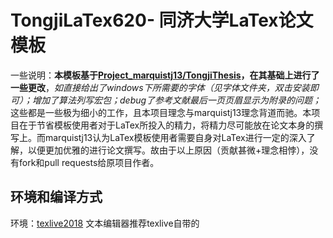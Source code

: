 # TongjiLaTex620- 同济大学LaTex论文模板
一些说明：**本模板基于[Project_marquistj13/TongjiThesis](https://github.com/marquistj13/TongjiThesis)，在其基础上进行了一些更改**，*如直接给出了windows下所需要的字体（见字体文件夹，双击安装即可）；增加了算法列写宏包；debug了参考文献最后一页页眉显示为附录的问题；* 这些都是一些极为细小的工作，且本项目理念与marquistj13理念背道而驰。本项目在于节省模板使用者对于LaTex所投入的精力，将精力尽可能放在论文本身的撰写上。而marquistj13认为LaTex模板使用者需要自身对LaTex进行一定的深入了解，以便更加优雅的进行论文撰写。故由于以上原因（贡献甚微+理念相悖），没有fork和pull requests给原项目作者。
## 环境和编译方式
环境：[texlive2018](http://tug.org/texlive/acquire.html)  文本编辑器推荐texlive自带的
